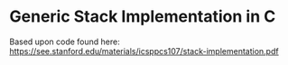 # Generic Stack Implementation in C

Based upon code found here:
  https://see.stanford.edu/materials/icsppcs107/stack-implementation.pdf

